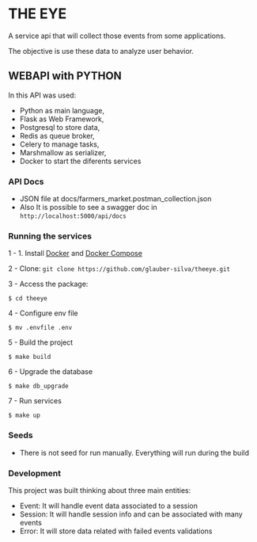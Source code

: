 # THE EYE
A service api that will collect those events from some applications. 

The objective is use these data to analyze user behavior.

## WEBAPI with PYTHON
In this API was used: 
- Python as main language,
- Flask as Web Framework,
- Postgresql to store data,
- Redis as queue broker,
- Celery to manage tasks,
- Marshmallow as serializer,
- Docker to start the diferents services


### API Docs

- JSON file at docs/farmers_market.postman_collection.json
- Also It is possible to see a swagger doc in `http://localhost:5000/api/docs`

### Running the services

1 - 1. Install [Docker](https://docs.docker.com/engine/install/ubuntu/) and [Docker Compose](https://docs.docker.com/compose/install/)


2 - Clone: `git clone https://github.com/glauber-silva/theeye.git`

3 - Access the package:
```
$ cd theeye
```
4 - Configure env file
```
$ mv .envfile .env
```
5 - Build the project
```
$ make build
```
6 - Upgrade the database
```
$ make db_upgrade
```
7 - Run services
```
$ make up
```

### Seeds

- There is not seed for run manually. Everything will run during the build 


### Development

This project was built thinking about three main entities:
- Event: It will handle event data associated to a session
- Session: It will handle session info and can be associated with many events
- Error: It will store data related with failed events validations




